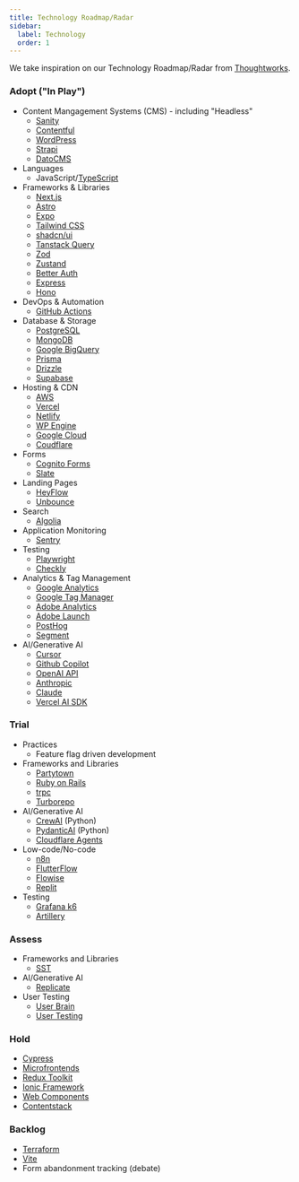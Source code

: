 ```yaml
---
title: Technology Roadmap/Radar
sidebar:
  label: Technology
  order: 1
---
```


We take inspiration on our Technology Roadmap/Radar from [Thoughtworks](https://www.thoughtworks.com/radar/faq).

### Adopt ("In Play")

- Content Mangagement Systems (CMS) - including "Headless"
  - [Sanity](https://www.sanity.io/)
  - [Contentful](https://www.contentful.com/)
  - [WordPress](https://wordpress.org/)
  - [Strapi](https://strapi.io/)
  - [DatoCMS](https://www.datocms.com/)
- Languages
  - JavaScript/[TypeScript](https://www.typescriptlang.org/)
- Frameworks & Libraries
  - [Next.js](https://nextjs.org/)
  - [Astro](https://astro.build/)
  - [Expo](https://docs.expo.dev/)
  - [Tailwind CSS](https://tailwindcss.com/)
  - [shadcn/ui](https://ui.shadcn.com/)
  - [Tanstack Query](https://tanstack.com/query)
  - [Zod](https://zod.dev/)
  - [Zustand](https://zustand-demo.pmnd.rs/)
  - [Better Auth](https://www.better-auth.com/)
  - [Express](https://expressjs.com/)
  - [Hono](https://hono.dev/)
- DevOps & Automation
  - [GitHub Actions](https://docs.github.com/en/actions)
- Database & Storage
  - [PostgreSQL](https://www.postgresql.org/)
  - [MongoDB](https://www.mongodb.com/)
  - [Google BigQuery](https://cloud.google.com/bigquery)
  - [Prisma](https://www.prisma.io/)
  - [Drizzle](https://orm.drizzle.team/)
  - [Supabase](https://supabase.io/)
- Hosting & CDN
  - [AWS](https://aws.amazon.com/)
  - [Vercel](https://vercel.com/)
  - [Netlify](https://www.netlify.com/)
  - [WP Engine](https://wpengine.com/)
  - [Google Cloud](https://cloud.google.com/)
  - [Coudflare](https://www.cloudflare.com/)
- Forms
  - [Cognito Forms](https://www.cognitoforms.com/)
  - [Slate](https://slate.org/)
- Landing Pages
  - [HeyFlow](https://heyflow.com/lp/landing-page-software/)
  - [Unbounce](https://unbounce.com/landing-pages-nb/)
- Search
  - [Algolia](https://www.algolia.com/)
- Application Monitoring
  - [Sentry](https://sentry.io/)
- Testing
  - [Playwright](https://playwright.dev/)
  - [Checkly](https://checklyhq.com/)
- Analytics & Tag Management
  - [Google Analytics](https://analytics.google.com/)
  - [Google Tag Manager](https://tagmanager.google.com/)
  - [Adobe Analytics](https://business.adobe.com/products/analytics/adobe-analytics.html)
  - [Adobe Launch](https://launch.adobe.com/)
  - [PostHog](https://posthog.com/)
  - [Segment](https://segment.com/)
- AI/Generative AI
  - [Cursor](https://cursor.com/)
  - [Github Copilot](https://github.com/features/copilot)
  - [OpenAI API](https://platform.openai.com/docs/)
  - [Anthropic](https://www.anthropic.com/)
  - [Claude](https://claude.ai/)
  - [Vercel AI SDK](https://sdk.vercel.ai/)

### Trial

- Practices
  - Feature flag driven development
- Frameworks and Libraries
  - [Partytown](https://partytown.builder.io/)
  - [Ruby on Rails](https://rubyonrails.org/)
  - [trpc](https://trpc.io/)
  - [Turborepo](https://turborepo.com/)
- AI/Generative AI
  - [CrewAI](https://www.crewai.com/) (Python)
  - [PydanticAI](https://ai.pydantic.dev/) (Python)
  - [Cloudflare Agents](https://developers.cloudflare.com/agents/)
- Low-code/No-code
  - [n8n](https://n8n.io/)
  - [FlutterFlow](https://flutterflow.io/)
  - [Flowise](https://flowiseai.com/)
  - [Replit](https://replit.com/)
- Testing
  - [Grafana k6](https://k6.io/)
  - [Artillery](https://www.artillery.io/docs)

### Assess

- Frameworks and Libraries
  - [SST](https://sst.dev/)
- AI/Generative AI
  - [Replicate](https://www.replicate.com/)
- User Testing
  - [User Brain](https://www.userbrain.com/en/)
  - [User Testing](https://www.usertesting.com/)

### Hold

- [Cypress](https://www.cypress.io/)
- [Microfrontends](https://micro-frontends.org/)
- [Redux Toolkit](https://redux-toolkit.js.org/)
- [Ionic Framework](https://ionicframework.com/)
- [Web Components](https://developer.mozilla.org/en-US/docs/Web/Web_Components)
- [Contentstack](https://www.contentstack.com/)

### Backlog

- [Terraform](https://www.terraform.io/)
- [Vite](https://vitejs.dev/)
- Form abandonment tracking (debate)
